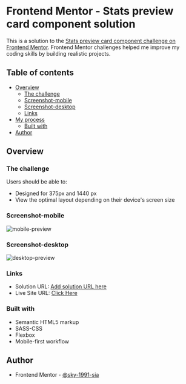 # Frontend Mentor - Stats preview card component solution

This is a solution to the [Stats preview card component challenge on Frontend Mentor](https://www.frontendmentor.io/challenges/stats-preview-card-component-8JqbgoU62). Frontend Mentor challenges helped me improve my coding skills by building realistic projects. 

## Table of contents

- [Overview](#overview)
  - [The challenge](#the-challenge)
  - [Screenshot-mobile](#screenshot-mobile)
  - [Screenshot-desktop](#screenshot-desktop)
  - [Links](#links)
- [My process](#my-process)
  - [Built with](#built-with)
- [Author](#author)



## Overview

### The challenge

Users should be able to:
- Designed for 375px and 1440 px
- View the optimal layout depending on their device's screen size

### Screenshot-mobile

![mobile-preview](https://user-images.githubusercontent.com/79264045/124691753-99938a80-def1-11eb-9834-a5d91ec0bfe5.png)

### Screenshot-desktop

![desktop-preview](https://user-images.githubusercontent.com/79264045/124691720-854f8d80-def1-11eb-80fd-fd435aaae531.png)

### Links

- Solution URL: [Add solution URL here](https://your-solution-url.com)
- Live Site URL: [Click Here](https://sky-1991-sia.github.io/lvl-1-Frontend-Mentor-Stats-preview-card-component/)


### Built with

- Semantic HTML5 markup
- SASS-CSS
- Flexbox
- Mobile-first workflow



## Author
- Frontend Mentor - [@sky-1991-sia](https://www.frontendmentor.io/profile/sky-1991-sia)
